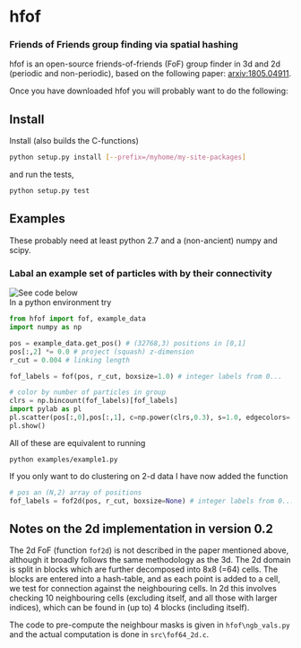 hfof
======

### Friends of Friends group finding via spatial hashing


hfof is an open-source friends-of-friends (FoF) group finder in 3d and 2d (periodic and non-periodic), based on the following paper: [arxiv:1805.04911](https://arxiv.org/abs/1805.04911).

Once you have downloaded hfof you will probably want to do the following:

## Install

Install (also builds the C-functions)

```bash
python setup.py install [--prefix=/myhome/my-site-packages]
```
and run the tests,
```bash
python setup.py test
```

## Examples
These probably need at least python 2.7 and a (non-ancient) numpy and scipy. 

### Labal an example set of particles with by their connectivity
![See code below](figs/fof.jpg)    
In a python environment try
    
```python
from hfof import fof, example_data
import numpy as np

pos = example_data.get_pos() # (32768,3) positions in [0,1]
pos[:,2] *= 0.0 # project (squash) z-dimension
r_cut = 0.004 # linking length

fof_labels = fof(pos, r_cut, boxsize=1.0) # integer labels from 0...

# color by number of particles in group
clrs = np.bincount(fof_labels)[fof_labels]
import pylab as pl
pl.scatter(pos[:,0],pos[:,1], c=np.power(clrs,0.3), s=1.0, edgecolors='none')
pl.show()
```

All of these are equivalent to running

```
python examples/example1.py
```

If you only want to do clustering on 2-d data I have now added the function
```python
# pos an (N,2) array of positions
fof_labels = fof2d(pos, r_cut, boxsize=None) # integer labels from 0...
```

## Notes on the 2d implementation in version 0.2
The 2d FoF (function `fof2d`) is not described in the paper mentioned above, although it broadly follows the same
methodology as the 3d. The 2d domain is split in blocks which are further decomposed into 8x8 (=64) cells. The blocks are
entered into a hash-table, and as each point is added to a cell, we test for connection against the neighbouring cells. 
In 2d this involves checking 10 neighbouring cells (excluding itself, and all those with larger indices), which can be
found in (up to) 4 blocks (including itself). 

The code to pre-compute the neighbour masks is given in `hfof\ngb_vals.py` and the actual computation is done in `src\fof64_2d.c`.
